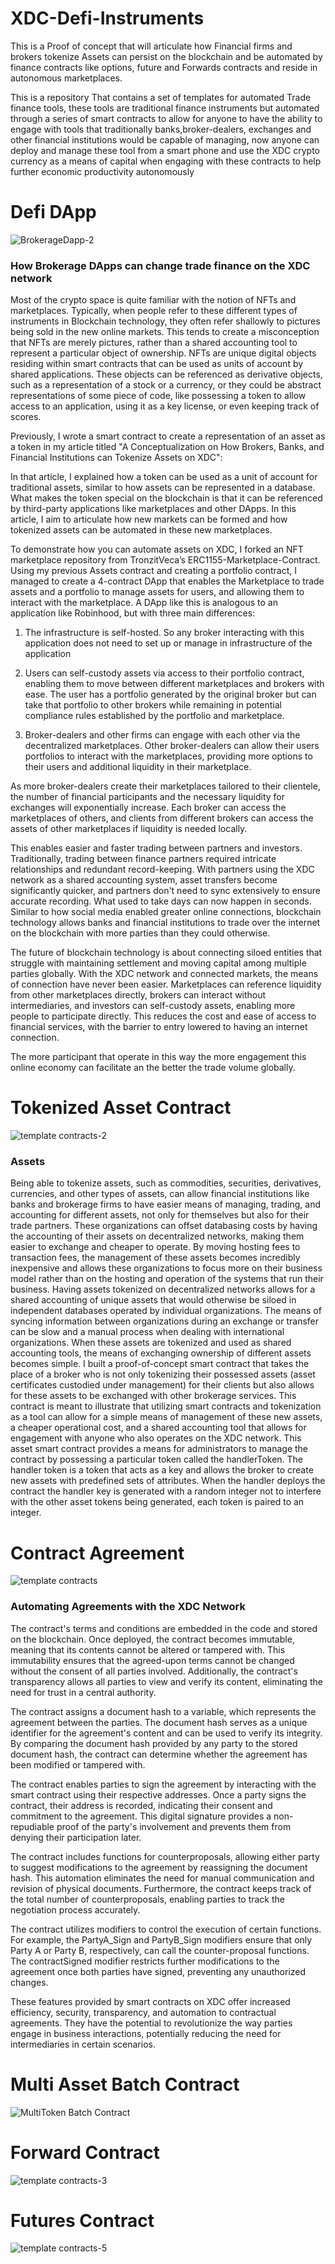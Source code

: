 # XDC-Defi-Instruments

This is a Proof of concept that will articulate how Financial firms and brokers tokenize Assets can persist on the blockchain and be automated by finance contracts like options, future and Forwards contracts and reside in autonomous marketplaces.

This is a repository That contains a set of templates for automated Trade finance tools, these tools are traditional finance instruments but automated through a series of smart contracts to allow for anyone to have the ability to engage with tools that traditionally banks,broker-dealers, exchanges and other financial institutions would be capable of managing, now anyone can deploy and manage these tool from a smart phone and use the XDC crypto currency as a means of capital when engaging with these contracts to help further economic productivity autonomously 

# Defi DApp 
![BrokerageDapp-2](https://github.com/CoinClubQuincy/XDC-Automated-Asset-Management/assets/16103963/524c19c6-7f6b-43b1-a999-84c12b601b3f)

### How Brokerage DApps can change trade finance on the XDC network

Most of the crypto space is quite familiar with the notion of NFTs and marketplaces. Typically, when people refer to these different types of instruments in Blockchain technology, they often refer shallowly to pictures being sold in the new online markets. This tends to create a misconception that NFTs are merely pictures, rather than a shared accounting tool to represent a particular object of ownership. NFTs are unique digital objects residing within smart contracts that can be used as units of account by shared applications. These objects can be referenced as derivative objects, such as a representation of a stock or a currency, or they could be abstract representations of some piece of code, like possessing a token to allow access to an application, using it as a key license, or even keeping track of scores.

Previously, I wrote a smart contract to create a representation of an asset as a token in my article titled "A Conceptualization on How Brokers, Banks, and Financial Institutions can Tokenize Assets on XDC": 

In that article, I explained how a token can be used as a unit of account for traditional assets, similar to how assets can be represented in a database. What makes the token special on the blockchain is that it can be referenced by third-party applications like marketplaces and other DApps. In this article, I aim to articulate how new markets can be formed and how tokenized assets can be automated in these new marketplaces.

To demonstrate how you can automate assets on XDC, I forked an NFT marketplace repository from TronzitVeca’s ERC1155-Marketplace-Contract. Using my previous Assets contract and creating a portfolio contract, I managed to create a 4-contract DApp that enables the Marketplace to trade assets and a portfolio to manage assets for users, and allowing them to interact with the marketplace.
A DApp like this is analogous to an application like Robinhood, but with three main differences:

1. The infrastructure is self-hosted. So any broker interacting with this application does not need to set up or manage in infrastructure of the application


2. Users can self-custody assets via access to their portfolio contract, enabling them to move between different marketplaces and brokers with ease. The user has a portfolio generated by the original broker but can take that portfolio to other brokers while remaining in potential compliance rules established by the portfolio and marketplace.


3. Broker-dealers and other firms can engage with each other via the decentralized marketplaces. Other broker-dealers can allow their users portfolios to interact with the marketplaces, providing more options to their users and additional liquidity in their marketplace.

As more broker-dealers create their marketplaces tailored to their clientele, the number of financial participants and the necessary liquidity for exchanges will exponentially increase. Each broker can access the marketplaces of others, and clients from different brokers can access the assets of other marketplaces if liquidity is needed locally. 

This enables easier and faster trading between partners and investors. Traditionally, trading between finance partners required intricate relationships and redundant record-keeping. With partners using the XDC network as a shared accounting system, asset transfers become significantly quicker, and partners don't need to sync extensively to ensure accurate recording. What used to take days can now happen in seconds.
Similar to how social media enabled greater online connections, blockchain technology allows banks and financial institutions to trade over the internet on the blockchain with more parties than they could otherwise.

The future of blockchain technology is about connecting siloed entities that struggle with maintaining settlement and moving capital among multiple parties globally. With the XDC network and connected markets, the means of connection have never been easier. Marketplaces can reference liquidity from other marketplaces directly, brokers can interact without intermediaries, and investors can self-custody assets, enabling more people to participate directly. This reduces the cost and ease of access to financial services, with the barrier to entry lowered to having an internet connection.

The more participant that operate in this way the more engagement this online economy can facilitate an the better the trade volume globally.

#  Tokenized Asset Contract
![template contracts-2](https://user-images.githubusercontent.com/16103963/228897898-711805d3-ebfc-4194-aa93-b0f782b6ab4a.png)

### Assets
Being able to tokenize assets, such as commodities, securities, derivatives, currencies, and other types of assets, can allow financial institutions like banks and brokerage firms to have easier means of managing, trading, and accounting for different assets, not only for themselves but also for their trade partners. These organizations can offset databasing costs by having the accounting of their assets on decentralized networks, making them easier to exchange and cheaper to operate. By moving hosting fees to transaction fees, the management of these assets becomes incredibly inexpensive and allows these organizations to focus more on their business model rather than on the hosting and operation of the systems that run their business. Having assets tokenized on decentralized networks allows for a shared accounting of unique assets that would otherwise be siloed in independent databases operated by individual organizations. The means of syncing information between organizations during an exchange or transfer can be slow and a manual process when dealing with international organizations. When these assets are tokenized and used as shared accounting tools, the means of exchanging ownership of different assets becomes simple. I built a proof-of-concept smart contract that takes the place of a broker who is not only tokenizing their possessed assets (asset certificates custodied under management) for their clients but also allows for these assets to be exchanged with other brokerage services. This contract is meant to illustrate that utilizing smart contracts and tokenization as a tool can allow for a simple means of management of these new assets, a cheaper operational cost, and a shared accounting tool that allows for engagement with anyone who also operates on the XDC network. This asset smart contract provides a means for administrators to manage the contract by possessing a particular token called the handlerToken. The handler token is a token that acts as a key and allows the broker to create new assets with predefined sets of attributes. When the handler deploys the contract the handler key is generated with a random integer not to interfere with the other asset tokens being generated, each token is paired to an integer.

# Contract Agreement
![template contracts](https://user-images.githubusercontent.com/16103963/228897397-c59c7c8b-c6d3-4625-81dc-b3eb11585278.png)

### Automating Agreements with the XDC Network

The contract's terms and conditions are embedded in the code and stored on the blockchain. Once deployed, the contract becomes immutable, meaning that its contents cannot be altered or tampered with. This immutability ensures that the agreed-upon terms cannot be changed without the consent of all parties involved. Additionally, the contract's transparency allows all parties to view and verify its content, eliminating the need for trust in a central authority.

The contract assigns a document hash to a variable, which represents the agreement between the parties. The document hash serves as a unique identifier for the agreement's content and can be used to verify its integrity. By comparing the document hash provided by any party to the stored document hash, the contract can determine whether the agreement has been modified or tampered with.

The contract enables parties to sign the agreement by interacting with the smart contract using their respective addresses. Once a party signs the contract, their address is recorded, indicating their consent and commitment to the agreement. This digital signature provides a non-repudiable proof of the party's involvement and prevents them from denying their participation later.

The contract includes functions for counterproposals, allowing either party to suggest modifications to the agreement by reassigning the document hash. This automation eliminates the need for manual communication and revision of physical documents. Furthermore, the contract keeps track of the total number of counterproposals, enabling parties to track the negotiation process accurately.

The contract utilizes modifiers to control the execution of certain functions. For example, the PartyA_Sign and PartyB_Sign modifiers ensure that only Party A or Party B, respectively, can call the counter-proposal functions. The contractSigned modifier restricts further modifications to the agreement once both parties have signed, preventing any unauthorized changes.

These features provided by smart contracts on XDC offer increased efficiency, security, transparency, and automation to contractual agreements. They have the potential to revolutionize the way parties engage in business interactions, potentially reducing the need for intermediaries in certain scenarios.



# Multi Asset Batch Contract
![MultiToken Batch Contract](https://github.com/CoinClubQuincy/XDC-BrokerageDapp/assets/16103963/b78911d2-1aea-4474-9e7d-686ab0f9a5ca)


# Forward Contract 
![template contracts-3](https://user-images.githubusercontent.com/16103963/228897606-38ade8cb-1cac-4478-8c12-4a2b4c9fc77f.png)

# Futures Contract 
![template contracts-5](https://user-images.githubusercontent.com/16103963/228948322-9d968faf-4722-4ab6-b7f2-177222935b7b.png)

